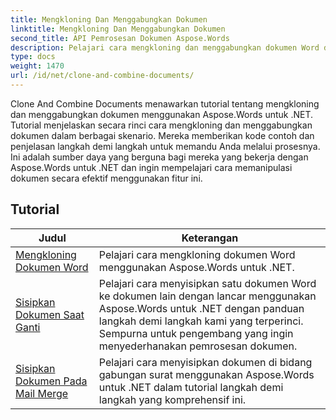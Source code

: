 ```yaml
---
title: Mengkloning Dan Menggabungkan Dokumen
linktitle: Mengkloning Dan Menggabungkan Dokumen
second_title: API Pemrosesan Dokumen Aspose.Words
description: Pelajari cara mengkloning dan menggabungkan dokumen Word dengan Aspose.Words untuk .NET. Pelajari cara membuat salinan dokumen, menggabungkan beberapa dokumen menjadi satu, mengelola bagian, header dan footer.
type: docs
weight: 1470
url: /id/net/clone-and-combine-documents/
---
```

Clone And Combine Documents menawarkan tutorial tentang mengkloning dan menggabungkan dokumen menggunakan Aspose.Words untuk .NET. Tutorial menjelaskan secara rinci cara mengkloning dan menggabungkan dokumen dalam berbagai skenario. Mereka memberikan kode contoh dan penjelasan langkah demi langkah untuk memandu Anda melalui prosesnya. Ini adalah sumber daya yang berguna bagi mereka yang bekerja dengan Aspose.Words untuk .NET dan ingin mempelajari cara memanipulasi dokumen secara efektif menggunakan fitur ini.

 ## Tutorial
| Judul | Keterangan |
| --- | --- |
| [Mengkloning Dokumen Word](./cloning-document/) | Pelajari cara mengkloning dokumen Word menggunakan Aspose.Words untuk .NET. |
| [Sisipkan Dokumen Saat Ganti](./insert-document-at-replace/) | Pelajari cara menyisipkan satu dokumen Word ke dokumen lain dengan lancar menggunakan Aspose.Words untuk .NET dengan panduan langkah demi langkah kami yang terperinci. Sempurna untuk pengembang yang ingin menyederhanakan pemrosesan dokumen. |
| [Sisipkan Dokumen Pada Mail Merge](./insert-document-at-mail-merge/) | Pelajari cara menyisipkan dokumen di bidang gabungan surat menggunakan Aspose.Words untuk .NET dalam tutorial langkah demi langkah yang komprehensif ini. |